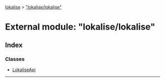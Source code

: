 [lokalise](../README.md) > ["lokalise/lokalise"](../modules/_lokalise_lokalise_.md)

# External module: "lokalise/lokalise"

## Index

### Classes

* [LokaliseApi](../classes/_lokalise_lokalise_.lokaliseapi.md)

---

